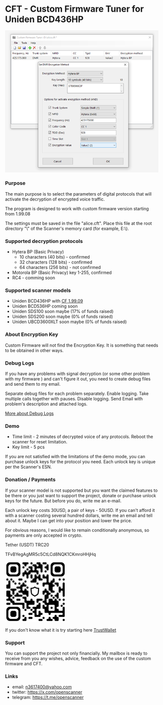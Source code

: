 # CFT - Custom Firmware Tuner for Uniden BCD436HP

![screenshot](img/image.png)

### Purpose

The main purpose is to select the parameters of digital protocols that will activate the decryption of encrypted voice traffic. 

The program is designed to work with custom firmware version starting from 1.99.08

The settings must be saved in the file "alice.cft". Place this file at the root directory "\\" of the Scanner's memory card (for example, E:\\).

### Supported decryption protocols

* Hytera BP (Basic Privacy)
    * 10 characters (40 bits) - confirmed
    * 32 characters (128 bits) - confirmed
    * 64 characters (256 bits) - not confirmed
* Motorola BP (Basic Privacy) key 1-255, confirmed
* RC4 - comming soon

### Supported scanner models

* Uniden BCD436HP with [CF 1.99.09](https://github.com/x27/openscanner/releases/tag/BCD436HP_1.99.09)
* Uniden BCD536HP coming soon
* Uniden SDS100 soon maybe (17% of funds raised)
* Uniden SDS200 soon maybe (0% of funds raised)
* Uniden UBCD3600XLT soon maybe (0% of funds raised)

### About Encryption Key

Custom Firmware will not find the Encryption Key. It is something that needs to be obtained in other ways.

### Debug Logs

If you have any problems with signal decryption (or some other problem with my firmware ) and can't figure it out, you need to create debug files and send them to my email.

Separate debug files for each problem separately. Enable logging. Take multiple calls together with pauses. Disable logging. Send Email with problem's description and attached logs.

[More about Debug Logs](DEBUG.md)

### Demo

* Time limit - 2 minutes of decrypted voice of any protocols. Reboot the scanner for reset limitation.
* Key limit - 5 pcs

If you are not satisfied with the limitations of the demo mode, you can purchase unlock keys for the protocol you need. Each unlock key is unique per the Scanner's ESN.

### Donation / Payments

If your scanner model is not supported but you want the claimed features to be there or you just want to support the project, donate or purchase unlock keys for the future.
But before you do, write me an e-mail.

Each unlock key costs 30USD, a pair of keys - 50USD. If you can't afford it with a scanner costing several hundred dollars, write me an email and tell about it. Maybe I can get into your position and lower the price.

For obvious reasons, I would like to remain conditionally anonymous, so payments are only accepted in crypto.

Tether (USDT) TRC20

TFvBYegAgMR5c5CtLCd8NQK1CKmroHHjHq

![wallet](img/wallet.png)

If you don't know what it is try starting here [TrustWallet](https://trustwallet.com/)

### Support

You can support the project not only financially. My mailbox is ready to receive from you any wishes, advice, feedback on the use of the custom firmware and CFT.

### Links

* email: n3617400@yahoo.com
* twitter: https://x.com/openscanner
* telegram: https://t.me/openscanner

